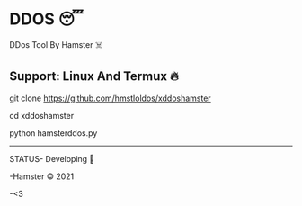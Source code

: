 # DDOS 😴

DDos Tool By Hamster ☠️

Support: Linux And Termux 🔥
--------------------------------------------------
git clone https://github.com/hmstloldos/xddoshamster

cd xddoshamster

python hamsterddos.py

---------------------------------------------------

STATUS- Developing 👤

-Hamster © 2021 

-<3
